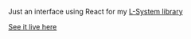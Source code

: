 Just an interface using React for my [L-System library](https://github.com/sleepdeprivation/lsystems)


[See it live here](http://cburke.me/lsystems)
